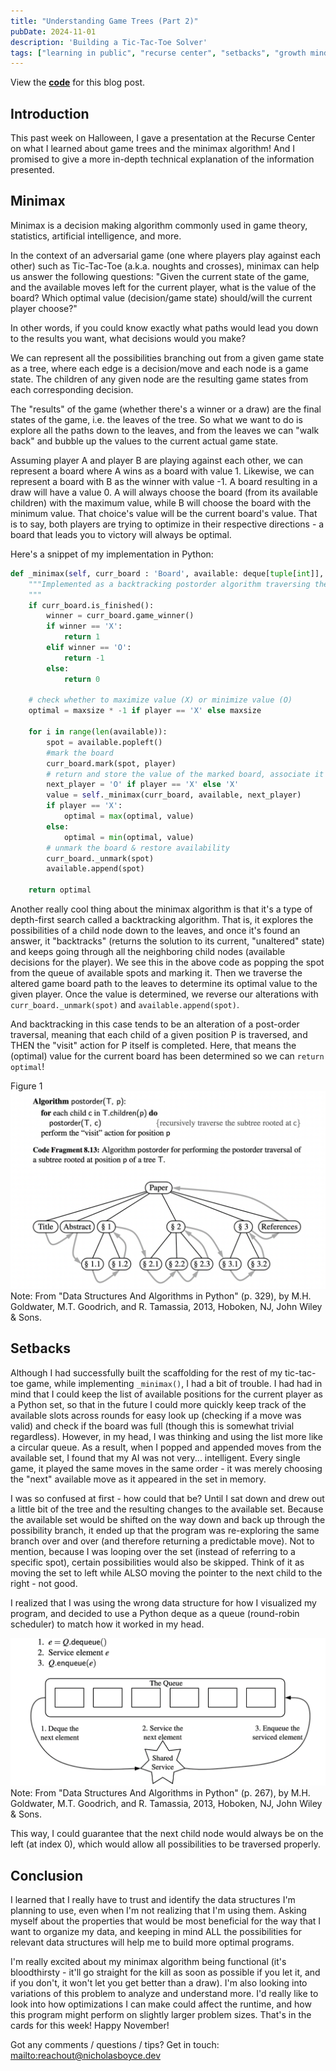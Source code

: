 ```yaml
---
title: "Understanding Game Trees (Part 2)"
pubDate: 2024-11-01
description: 'Building a Tic-Tac-Toe Solver'
tags: ["learning in public", "recurse center", "setbacks", "growth mindset", "trees", "tic-tac-toe", "minimax", "game trees"]
---
```


View the **[code](https://github.com/nicholasboyce/tictactoe)** for this blog post.

## Introduction
This past week on Halloween, I gave a presentation at the Recurse Center on what I learned about game trees and the minimax algorithm! And I promised to give a more in-depth technical explanation of the information presented.

## Minimax
Minimax is a decision making algorithm commonly used in game theory, statistics, artificial intelligence, and more.

In the context of an adversarial game (one where players play against each other) such as Tic-Tac-Toe (a.k.a. noughts and crosses), minimax can help us answer the following questions: "Given the current state of the game, and the available moves left for the current player, what is the value of the board? Which optimal value (decision/game state) should/will the current player choose?"

In other words, if you could know exactly what paths would lead you down to the results you want, what decisions would you make?

We can represent all the possibilities branching out from a given game state as a tree, where each edge is a decision/move and each node is a game state. The children of any given node are the resulting game states from each corresponding decision.

The "results" of the game (whether there's a winner or a draw) are the final states of the game, i.e. the leaves of the tree. So what we want to do is explore all the paths down to the leaves, and from the leaves we can "walk back" and bubble up the values to the current actual game state.

Assuming player A and player B are playing against each other, we can represent a board where A wins as a board with value 1. Likewise, we can represent a board with B as the winner with value -1. A board resulting in a draw will have a value 0. A will always choose the board (from its available children) with the maximum value, while B will choose the board with the minimum value. That choice's value will be the current board's value. That is to say, both players are trying to optimize in their respective directions - a board that leads you to victory will always be optimal.

Here's a snippet of my implementation in Python:

```python
def _minimax(self, curr_board : 'Board', available: deque[tuple[int]], player: str) -> int:
    """Implemented as a backtracking postorder algorithm traversing the implicit tree of choices given an initial board state.
    """
    if curr_board.is_finished():
        winner = curr_board.game_winner()
        if winner == 'X':
            return 1
        elif winner == 'O':
            return -1
        else:
            return 0
    
    # check whether to maximize value (X) or minimize value (O)
    optimal = maxsize * -1 if player == 'X' else maxsize
    
    for i in range(len(available)):
        spot = available.popleft()
        #mark the board
        curr_board.mark(spot, player)
        # return and store the value of the marked board, associate it with the position
        next_player = 'O' if player == 'X' else 'X'
        value = self._minimax(curr_board, available, next_player)
        if player == 'X':
            optimal = max(optimal, value)
        else:
            optimal = min(optimal, value)
        # unmark the board & restore availability
        curr_board._unmark(spot)
        available.append(spot)

    return optimal
```

Another really cool thing about the minimax algorithm is that it's a type of depth-first search called a backtracking algorithm. That is, it explores the possibilities of a child node down to the leaves, and once it's found an answer, it "backtracks" (returns the solution to its current, "unaltered" state) and keeps going through all the neighboring child nodes (available decisions for the player). We see this in the above code as popping the spot from the queue of available spots and marking it. Then we traverse the altered game board path to the leaves to determine its optimal value to the given player. Once the value is determined, we reverse our alterations with ```curr_board._unmark(spot)``` and ```available.append(spot)```.

And backtracking in this case tends to be an alteration of a post-order traversal, meaning that each child of a given position P is traversed, and THEN the "visit" action for P itself is completed. Here, that means the (optimal) value for the current board has been determined so we can ```return optimal```!

Figure 1
![Post-order traversal psuedocode.](../../assets/postorder_traversal.png)
Note: From "Data Structures And Algorithms in Python" (p. 329), by M.H. Goldwater, M.T. Goodrich, and R. Tamassia, 2013, Hoboken, NJ, John Wiley & Sons.

## Setbacks
Although I had successfully built the scaffolding for the rest of my tic-tac-toe game, while implementing ```_minimax()```, I had a bit of trouble. I had had in mind that I could keep the list of available positions for the current player as a Python set, so that in the future I could more quickly keep track of the available slots across rounds for easy look up (checking if a move was valid) and check if the board was full (though this is somewhat trivial regardless). However, in my head, I was thinking and using the list more like a circular queue. As a result, when I popped and appended moves from the available set, I found that my AI was not very... intelligent. Every single game, it played the same moves in the same order - it was merely choosing the "next" available move as it appeared in the set in memory.

I was so confused at first - how could that be? Until I sat down and drew out a little bit of the tree and the resulting changes to the available set. Because the available set would be shifted on the way down and back up through the possibility branch, it ended up that the program was re-exploring the same branch over and over (and therefore returning a predictable move). Not to mention, because I was looping over the set (instead of referring to a specific spot), certain possibilities would also be skipped. Think of it as moving the set to left while ALSO moving the pointer to the next child to the right - not good.

I realized that I was using the wrong data structure for how I visualized my program, and decided to use a Python deque as a queue (round-robin scheduler) to match how it worked in my head.

![A round-robin scheduler.](../../assets/roundrobin.png)Note: From "Data Structures And Algorithms in Python" (p. 267), by M.H. Goldwater, M.T. Goodrich, and R. Tamassia, 2013, Hoboken, NJ, John Wiley & Sons.

This way, I could guarantee that the next child node would always be on the left (at index 0), which would allow all possibilities to be traversed properly.

## Conclusion
I learned that I really have to trust and identify the data structures I'm planning to use, even when I'm not realizing that I'm using them. Asking myself about the properties that would be most beneficial for the way that I want to organize my data, and keeping in mind ALL the possibilities for relevant data structures will help me to build more optimal programs.

I'm really excited about my minimax algorithm being functional (it's bloodthirsty - it'll go straight for the kill as soon as possible if you let it, and if you don't, it won't let you get better than a draw). I'm also looking into variations of this problem to analyze and understand more. I'd really like to look into how optimizations I can make could affect the runtime, and how this program might perform on slightly larger problem sizes. That's in the cards for this week! Happy November!

Got any comments / questions / tips?
Get in touch: <mailto:reachout@nicholasboyce.dev>